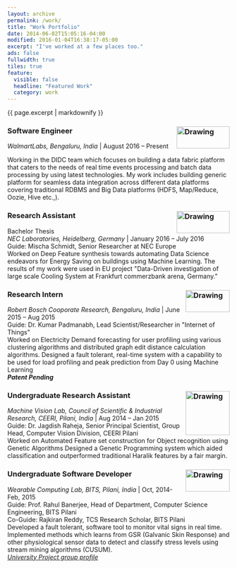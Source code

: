 ```yaml
---
layout: archive
permalink: /work/
title: "Work Portfolio"
date: 2014-06-02T15:05:16-04:00
modified: 2016-01-04T16:38:17-05:00
excerpt: "I've worked at a few places too."
ads: false
fullwidth: true
tiles: true
feature:
  visible: false
  headline: "Featured Work"
  category: work
---
```


{{ page.excerpt | markdownify }}

### Software Engineer <img src="https://prakhar-agarwal.github.io/images/walmartlabs.png" alt="Drawing" width="120" height="50" align="right"/>

*WalmartLabs, Bengaluru, India* \| August 2016 – Present

Working in the DIDC team which focuses on building a data fabric platform that caters to the needs of real time events processing and batch data processing by using latest technologies.
My work includes building generic platform for seamless data integration across different data platforms covering traditional RDBMS and Big Data platforms (HDFS, Map/Reduce, Oozie, Hive etc.,).


### Research Assistant <img src="https://prakhar-agarwal.github.io/images/Nec.png" alt="Drawing" width="120" height="50" align="right"/>

Bachelor Thesis <br />
*NEC Laboratories, Heidelberg, Germany* \| January 2016 – July 2016<br>
Guide: Mischa Schmidt, Senior Researcher at NEC Europe<br>
Worked on Deep Feature synthesis towards automating Data Science endeavors for Energy Saving on buildings using Machine Learning.
The results of my work ​were used in EU project "Data-Driven investigation of large scale Cooling System at Frankfurt commerzbank arena, Germany."

### Research Intern <img src="https://prakhar-agarwal.github.io/images/bosch.png" alt="Drawing" width="100" height="50" align="right"/>

*Robert Bosch Cooporate Research, Bengaluru, India* \| June 2015 – Aug 2015<br>
Guide: Dr. Kumar Padmanabh, Lead Scientist/Researcher in "Internet of Things"<br>
Worked on Electricity Demand forecasting for user profiling using various clustering algorithms and distributed graph edit distance calculation algorithms.
Designed a fault tolerant, real-time system with a capability to be used for load profiling and peak prediction from Day 0 using Machine Learning <br />
***Patent Pending***

### Undergraduate Research Assistant <img src="https://prakhar-agarwal.github.io/images/ceeri.gif" alt="Drawing" width="100" height="100" align="right"/>

*Machine Vision Lab, Council of Scientific & Industrial Research, CEERI, Pilani, India* \| Aug 2014 – Jan 2015 <br>
Guide: Dr. Jagdish Raheja, Senior Principal Scientist, Group Head, Computer Vision Division, CEERI Pilani<br>
Worked on Automated Feature set construction for Object recognition using Genetic Algorithms
Designed a Genetic Programming system which aided classification and outperformed traditional Haralik features by a fair margin.

### Undergraduate Software Developer <img src="https://prakhar-agarwal.github.io/images/bits.gif" alt="Drawing" width="100" height="50" align="right"/>

*Wearable Computing Lab, BITS, Pilani, India* \| Oct, 2014-Feb, 2015 <br>
Guide: Prof. Rahul Banerjee, Head of Department, Computer Science Engineering, BITS Pilani<br>
Co-Guide: Rajkiran Reddy, TCS Research Scholar, BITS Pilani<br>
Developed a fault tolerant, software tool to monitor vital signs in real time.
Implemented methods which learns from GSR (Galvanic Skin Response) and other physiological sensor data to detect and classify stress levels using stream mining algorithms (CUSUM).<br>
[*University Project group profile*](http://www.bits-pilani.ac.in/pilani/computerscience/WearablePervasiveNetworkingLaboratory)
